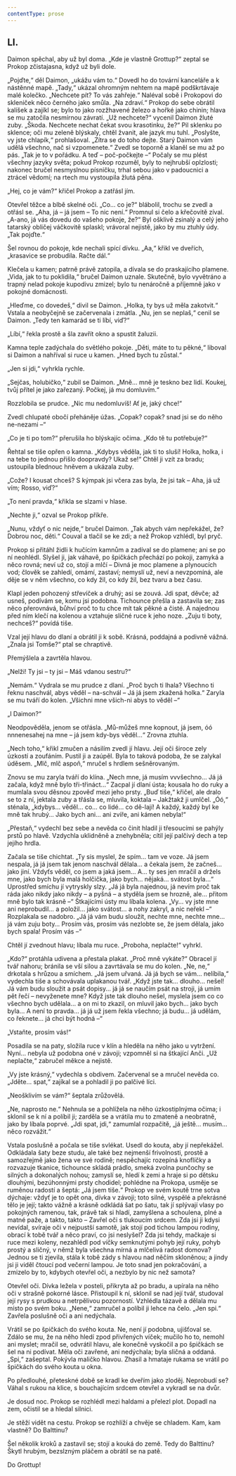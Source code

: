 ```yaml
---
contentType: prose
---
```


## LI.

Daimon spěchal, aby už byl doma. „Kde je vlastně Grottup?“ zeptal se Prokop zčistajasna, když už byli dole.

„Pojďte,“ děl Daimon, „ukážu vám to.“ Dovedl ho do tovární kanceláře a k nástěnné mapě. „Tady,“ ukázal ohromným nehtem na mapě podškrtávaje malé kolečko. „Nechcete pít? To vás zahřeje.“ Naléval sobě i Prokopovi do skleniček něco černého jako smůla. „Na zdraví.“ Prokop do sebe obrátil kalíšek a zajíkl se; bylo to jako rozžhavené železo a hořké jako chinin; hlava se mu zatočila nesmírnou závratí. „Už nechcete?“ vycenil Daimon žluté zuby. „Škoda. Nechcete nechat čekat svou krasotinku, že?“ Pil sklenku po sklence; oči mu zeleně blýskaly, chtěl žvanit, ale jazyk mu tuhl. „Poslyšte, vy jste chlapík,“ prohlašoval. „Zítra se do toho dejte. Starý Daimon vám udělá všechno, nač si vzpomenete.“ Zvedl se toporně a klaněl se mu až po pás. „Tak je to v pořádku. A teď – poč-počkejte –“ Počaly se mu plést všechny jazyky světa; pokud Prokop rozuměl, byly to nejhrubší oplzlosti; nakonec bručel nesmyslnou písničku, trhal sebou jako v padoucnici a ztrácel vědomí; na rtech mu vystoupila žlutá pěna.

„Hej, co je vám?“ křičel Prokop a zatřásl jím.

Otevřel těžce a blbě skelné oči. „Co… co je?“ blábolil, trochu se zvedl a otřásl se. „Aha, já – já jsem – To nic není.“ Promnul si čelo a křečovitě zíval. „A-ano, já vás dovedu do vašeho pokoje, že?“ Byl ošklivě zsinalý a celý jeho tatarský obličej váčkovitě splaskl; vrávoral nejistě, jako by mu ztuhly údy. „Tak pojďte.“

Šel rovnou do pokoje, kde nechali spící dívku. „Aa,“ křikl ve dveřích, „krasavice se probudila. Račte dál.“

Klečela u kamen; patrně právě zatopila, a dívala se do praskajícího plamene. „Vida, jak to tu poklidila,“ bručel Daimon uznale. Skutečně, bylo vyvětráno a trapný nelad pokoje kupodivu zmizel; bylo tu nenáročně a příjemně jako v pokojné domácnosti.

„Hleďme, co dovedeš,“ divil se Daimon. „Holka, ty bys už měla zakotvit.“ Vstala a neobyčejně se začervenala i zmátla. „Nu, jen se neplaš,“ cenil se Daimon. „Tedy ten kamarád se ti líbí, viď?“

„Líbí,“ řekla prostě a šla zavřít okno a spustit žaluzii.

Kamna teple zadýchala do světlého pokoje. „Děti, máte to tu pěkné,“ liboval si Daimon a nahříval si ruce u kamen. „Hned bych tu zůstal.“

„Jen si jdi,“ vyhrkla rychle.

„Sejčas, holubičko,“ zubil se Daimon. „Mně… mně je teskno bez lidí. Koukej, tvůj přítel je jako zařezaný. Počkej, já mu domluvím.“

Rozzlobila se prudce. „Nic mu nedomluvíš! Ať je, jaký chce!“

Zvedl chlupaté obočí přeháněje úžas. „Copak? copak? snad jsi se do něho ne-nezami –“

„Co je ti po tom?“ přerušila ho blýskajíc očima. „Kdo tě tu potřebuje?“

Řehtal se tiše opřen o kamna. „Kdybys věděla, jak ti to sluší! Holka, holka, i na tebe to jednou přišlo doopravdy? Ukaž se!“ Chtěl ji vzít za bradu; ustoupila blednouc hněvem a ukázala zuby.

„Cože? I kousat chceš? S kýmpak jsi včera zas byla, že jsi tak – Aha, já už vím; Rosso, viď?“

„To není pravda,“ křikla se slzami v hlase.

„Nechte ji,“ ozval se Prokop příkře.

„Nunu, vždyť o nic nejde,“ bručel Daimon. „Tak abych vám nepřekážel, že? Dobrou noc, děti.“ Couval a tlačil se ke zdi; a než Prokop vzhlédl, byl pryč.

Prokop si přitáhl židli k hučícím kamnům a zadíval se do plamene; ani se po ní neohlédl. Slyšel ji, jak váhavě, po špičkách přechází po pokoji, zamyká a něco rovná; neví už co, stojí a mlčí – Divná je moc plamene a plynoucích vod; člověk se zahledí, omámí, zastaví; nemyslí už, neví a nevzpomíná, ale děje se v něm všechno, co kdy žil, co kdy žil, bez tvaru a bez času.

Klapl jeden pohozený střevíček a druhý; asi se zouvá. Jdi spat, děvče; až usneš, podívám se, komu jsi podobna. Tichounce přešla a zastavila se; zas něco přerovnává, bůhví proč to tu chce mít tak pěkné a čisté. A najednou před ním klečí na kolenou a vztahuje sličné ruce k jeho noze. „Zuju ti boty, nechceš?“ povídá tiše.

Vzal její hlavu do dlaní a obrátil ji k sobě. Krásná, poddajná a podivně vážná. „Znala jsi Tomše?“ ptal se chraptivě.

Přemýšlela a zavrtěla hlavou.

„Nelži! Ty jsi – ty jsi – Máš vdanou sestru?“

„Nemám.“ Vydrala se mu prudce z dlaní. „Proč bych ti lhala? Všechno ti řeknu naschvál, abys věděl – na-schvál – Já já jsem zkažená holka.“ Zaryla se mu tváří do kolen. „Všichni mne všich-ni abys to věděl –“

„I Daimon?“

Neodpověděla, jenom se otřásla. „Mů-můžeš mne kopnout, já jsem, óó nnnenesahej na mne – já jsem kdy-bys věděl…“ Zrovna ztuhla.

„Nech toho,“ křikl zmučen a násilím zvedl jí hlavu. Její oči široce zely úzkostí a zoufáním. Pustil ji a zaúpěl. Byla to taková podoba, že se zalykal úděsem. „Mlč, mlč aspoň,“ mručel s hrdlem sešněrovaným.

Znovu se mu zaryla tváří do klína. „Nech mne, já musím vvvšechno… Já já začala, když mně bylo tři-třináct…“ Zacpal jí dlaní ústa; kousala ho do ruky a mumlala svou děsnou zpověď mezi jeho prsty. „Buď tiše,“ křičel, ale dralo se to z ní, jektala zuby a třásla se, mluvila, koktala – Jakžtakž ji umlčel. „Óó,“ sténala, „kdybys… věděl… co… co lidé… co dě-lají! A každý, každý byl ke mně tak hrubý… Jako bych ani… ani zvíře, ani kámen nebyla!“

„Přestaň,“ vydechl bez sebe a nevěda co činit hladil ji třesoucími se pahýly prstů po hlavě. Vzdychla uklidněně a znehybněla; cítil její palčivý dech a tep jejího hrdla.

Začala se tiše chichtat. „Ty sis myslel, že spím… tam ve voze. Já jsem nespala, já já jsem tak jenom naschvál dělala… a čekala jsem, že začneš… jako jiní. Vždyťs věděl, co jsem a jaká jsem… A… ty ses jen mračil a držels mne, jako bych byla malá holčička, jako bych… nějaká… svátost byla…“ Uprostřed smíchu jí vytryskly slzy. „Já já byla najednou, já nevím proč tak ráda jako nikdy jako nikdy – a pyšná – a styděla jsem se hrozně, ale… přitom mně bylo tak krásně –“ Štkajícími ústy mu líbala kolena. „Vy… vy jste mne ani neprobudil… a položil… jako svátost… a nohy zakryl, a nic neřekl –“ Rozplakala se nadobro. „Já já vám budu sloužit, nechte mne, nechte mne… já vám zuju boty… Prosím vás, prosím vás nezlobte se, že jsem dělala, jako bych spala! Prosím vás –“

Chtěl jí zvednout hlavu; líbala mu ruce. „Proboha, neplačte!“ vyhrkl.

„Kdo?“ protáhla udivena a přestala plakat. „Proč mně vykáte?“ Obracel jí tvář nahoru; bránila se vší silou a zavrtávala se mu do kolen. „Ne, ne,“ drkotala s hrůzou a smíchem. „Já jsem uřvaná. Já já bych se vám… nelíbila,“ vydechla tiše a schovávala uplakanou tvář. „Když jste tak… dlouho… nešel! Já vám budu sloužit a psát dopisy… já já se naučím psát na stroji, já umím pět řečí – nevyženete mne? Když jste tak dlouho nešel, myslela jsem co co všechno bych udělala… a on mi to zkazil, on mluvil jako bych… jako bych byla… A není to pravda… já já už jsem řekla všechno; já budu… já udělám, co řeknete… já chci být hodná –“

„Vstaňte, prosím vás!“

Posadila se na paty, složila ruce v klín a hleděla na něho jako u vytržení. Nyní… nebyla už podobna oné v závoji; vzpomněl si na štkající Anči. „Už neplačte,“ zabručel měkce a nejistě.

„Vy jste krásný,“ vydechla s obdivem. Začervenal se a mručel nevěda co. „Jděte… spat,“ zajíkal se a pohladil ji po palčivé líci.

„Neošklivím se vám?“ šeptala zrůžovělá.

„Ne, naprosto ne.“ Nehnula se a pohlížela na něho úzkostiplnýma očima; i sklonil se k ní a políbil ji; zarděla se a vrátila mu to zmateně a neobratně, jako by líbala poprvé. „Jdi spat, jdi,“ zamumlal rozpačitě, „já ještě… musím… něco rozvážit.“

Vstala poslušně a počala se tiše svlékat. Usedl do kouta, aby jí nepřekážel. Odkládala šaty beze studu, ale také bez nejmenší frivolnosti, prostě a samozřejmě jako žena ve své rodině; nespěchajíc rozepíná knoflíčky a rozvazuje tkanice, tichounce skládá prádlo, smeká zvolna punčochy se silných a dokonalých nohou; zamyslí se, hledí k zemi a hraje si po dětsku dlouhými, bezúhonnými prsty chodidel; pohlédne na Prokopa, usměje se ruměnou radostí a šeptá: „Já jsem tiše.“ Prokop ve svém koutě trne sotva dýchaje: vždyť je to opět ona, dívka v závoji; toto silné, vyspělé a překrásné tělo je její; takto vážně a krásně odkládá šat po šatu, tak jí splývají vlasy po pokojných ramenou, tak, právě tak si hladí, zamyšlena a schoulena, plné a matné paže, a takto, takto – Zavřel oči s tlukoucím srdcem. Zda jsi ji kdysi nevídal, svíraje oči v nejpustší samotě, jak stojí pod tichou lampou rodiny, obrací k tobě tvář a něco praví, co jsi neslyšel? Zda jsi tehdy, mačkaje si ruce mezi koleny, nezahlédl pod víčky semknutými pohyb její ruky, pohyb prostý a sličný, v němž byla všechna mírná a mlčelivá radost domova? Jednou se ti zjevila, stála k tobě zády s hlavou nad něčím skloněnou; a jindy jsi ji viděl čtoucí pod večerní lampou. Je toto snad jen pokračování, a zmizelo by to, kdybych otevřel oči, a nezbylo by nic než samota?

Otevřel oči. Dívka ležela v posteli, přikryta až po bradu, a upírala na něho oči v strašně pokorné lásce. Přistoupil k ní, sklonil se nad její tvář, studoval její rysy s prudkou a netrpělivou pozorností. Vzhlédla tázavě a dělala mu místo po svém boku. „Nene,“ zamručel a políbil ji lehce na čelo. „Jen spi.“ Zavřela poslušně oči a ani nedýchala.

Vrátil se po špičkách do svého kouta. Ne, není jí podobna, ujišťoval se. Zdálo se mu, že na něho hledí zpod přivřených víček; mučilo ho to, nemohl ani myslet; mračil se, odvrátil hlavu, ale konečně vyskočil a po špičkách se šel na ni podívat. Měla oči zavřené, ani nedýchala; byla sličná a oddaná. „Spi,“ zašeptal. Pokývla maličko hlavou. Zhasil a hmataje rukama se vrátil po špičkách do svého kouta u okna.

Po předlouhé, přeteskné době se kradl ke dveřím jako zloděj. Neprobudí se? Váhal s rukou na klice, s bouchajícím srdcem otevřel a vykradl se na dvůr.

Je dosud noc. Prokop se rozhlédl mezi haldami a přelezl plot. Dopadl na zem, očistil se a hledal silnici.

Je stěží vidět na cestu. Prokop se rozhlíží a chvěje se chladem. Kam, kam vlastně? Do Balttinu?

Šel několik kroků a zastavil se; stojí a kouká do země. Tedy do Balttinu? Škytl hrubým, bezslzným pláčem a obrátil se na patě.

Do Grottup!
